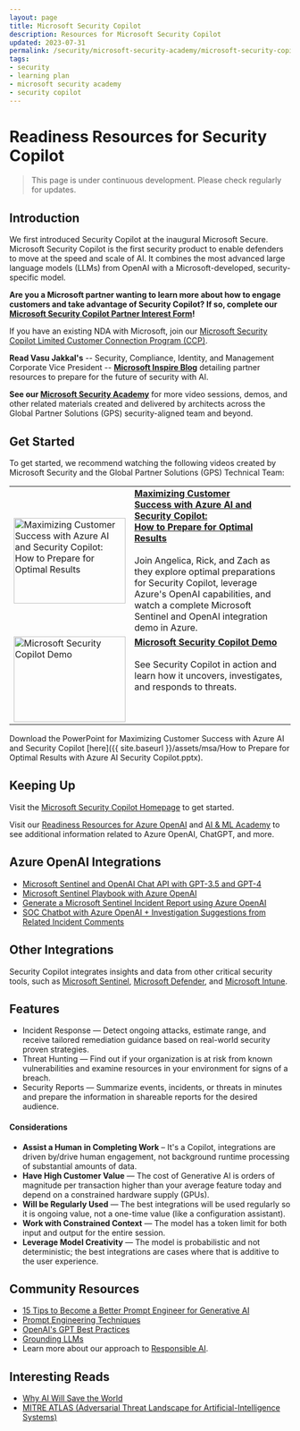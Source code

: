 ```yaml
---
layout: page
title: Microsoft Security Copilot
description: Resources for Microsoft Security Copilot
updated: 2023-07-31
permalink: /security/microsoft-security-academy/microsoft-security-copilot
tags:
- security
- learning plan
- microsoft security academy
- security copilot
---
```


# Readiness Resources for Security Copilot

> This page is under continuous development. Please check regularly for updates.

## Introduction

We first introduced Security Copilot at the inaugural Microsoft Secure. Microsoft Security Copilot is the first security product to enable defenders to move at the speed and scale of AI. It combines the most advanced large language models (LLMs) from OpenAI with a Microsoft-developed, security-specific model.

**Are you a Microsoft partner wanting to learn more about how to engage customers and take advantage of Security Copilot? If so, complete our [Microsoft Security Copilot Partner Interest Form](https://forms.microsoft.com/pages/responsepage.aspx?id=v4j5cvGGr0GRqy180BHbR7GkZxmcvGdGql1aVgLqRR1UNEk0MTVPVjg1VjhPMUJHVTZETlRXSk1RQy4u)!** 

If you have an existing NDA with Microsoft, join our [Microsoft Security Copilot Limited Customer Connection Program (CCP)](https://forms.office.com/pages/responsepage.aspx?id=v4j5cvGGr0GRqy180BHbR_XAVZ7AP_VPg7dX-69WxXdUQ1ZNUUVQOFNZOUtVSzdTNTFCMUEyQkVUQi4u).

**Read Vasu Jakkal's** -- Security, Compliance, Identity, and Management Corporate Vice President -- **[Microsoft Inspire Blog](https://www.microsoft.com/en-us/security/blog/2023/07/18/microsoft-inspire-partner-resources-to-prepare-for-the-future-of-security-with-ai/)** detailing partner resources to prepare for the future of security with AI.

**See our [Microsoft Security Academy](https://microsoft.github.io/PartnerResources/skilling/microsoft-security-academy)** for more video sessions, demos, and other related materials created and delivered by architects across the Global Partner Solutions (GPS) security-aligned team and beyond.

## Get Started

To get started, we recommend watching the following videos created by Microsoft Security and the Global Partner Solutions (GPS) Technical Team:

<table>
  <tr>
    <td><a href="https://youtu.be/jzgrD4nvTXE"><img src="https://github.com/ZacharyRiffle/PartnerResources/blob/main/assets/msa/Microsoft%20Security%20Copilot.png?raw=true" alt="Maximizing Customer Success with Azure AI and Security Copilot: How to Prepare for Optimal Results" width="200" height="153"></a></td>
    <td><a href="https://youtu.be/jzgrD4nvTXE"><b>Maximizing Customer Success with Azure AI and Security Copilot: How to Prepare for Optimal Results</b></a><br><br>Join Angelica, Rick, and Zach as they explore optimal preparations for Security Copilot, leverage Azure's OpenAI capabilities, and watch a complete Microsoft Sentinel and OpenAI integration demo in Azure.</td>
  </tr>
  <tr style="vertical-align:top">
   <td><a href="https://youtu.be/g1HoXNoP3V0"><img src="https://i0.wp.com/9to5mac.com/wp-content/uploads/sites/6/2023/03/microsoft-security-copilot-gpt-4.jpg?resize=1200%2C628&quality=82&strip=all&ssl=1" alt="Microsoft Security Copilot Demo" width="200" height="153"></a></td>
    <td><a href="https://youtu.be/g1HoXNoP3V0"><b>Microsoft Security Copilot Demo</b></a><br><br>See Security Copilot in action and learn how it uncovers, investigates, and responds to threats.</td>
  </tr>
</table>

Download the PowerPoint for Maximizing Customer Success with Azure AI and Security Copilot [here]({{ site.baseurl }}/assets/msa/How to Prepare for Optimal Results with Azure AI Security Copilot.pptx).

## Keeping Up

Visit the [Microsoft Security Copilot Homepage](https://www.microsoft.com/en-us/security/business/ai-machine-learning/microsoft-security-copilot) to get started.

Visit our [Readiness Resources for Azure OpenAI](https://microsoft.github.io/PartnerResources/azure/data-analytics-ai/openai) and [AI & ML Academy](https://microsoft.github.io/PartnerResources/skilling/ai-ml-academy) to see additional information related to Azure OpenAI, ChatGPT, and more.


## Azure OpenAI Integrations

* [Microsoft Sentinel and OpenAI Chat API with GPT-3.5 and GPT-4](https://myfabersecurity.com/2023/04/04/sentinel-and-openai-chat-api-with-gpt-3-5-turbo-and-gpt-4/)
* [Microsoft Sentinel Playbook with Azure OpenAI](https://myfabersecurity.com/2023/05/21/sentinel-playbook-and-azure-openai/)
* [Generate a Microsoft Sentinel Incident Report using Azure OpenAI](https://myfabersecurity.com/2023/06/03/sentinel-incident-report-using-azure-openai/)
* [SOC Chatbot with Azure OpenAI + Investigation Suggestions from Related Incident Comments](https://myfabersecurity.com/2023/06/20/investigation-suggestions-from-related-incident-comments-a-soc-chatbot-with-azure-openai/)


## Other Integrations

Security Copilot integrates insights and data from other critical security tools, such as [Microsoft Sentinel](https://www.microsoft.com/en-us/security/business/siem-and-xdr/microsoft-sentinel), [Microsoft Defender](https://www.microsoft.com/en-us/security/business/microsoft-defender), and [Microsoft Intune](https://www.microsoft.com/en-us/security/business/microsoft-Intune).


## Features

* Incident Response — Detect ongoing attacks, estimate range, and receive tailored remediation guidance based on real-world security proven strategies.
* Threat Hunting — Find out if your organization is at risk from known vulnerabilities and examine resources in your environment for signs of a breach.
* Security Reports — Summarize events, incidents, or threats in minutes and prepare the information in shareable reports for the desired audience.


#### Considerations

* **Assist a Human in Completing Work** – It's a Copilot, integrations are driven by/drive human engagement, not background runtime processing of substantial amounts of data.
* **Have High Customer Value** — The cost of Generative AI is orders of magnitude per transaction higher than your average feature today and depend on a constrained hardware supply (GPUs).
* **Will be Regularly Used** — The best integrations will be used regularly so it is ongoing value, not a one-time value (like a configuration assistant).
* **Work with Constrained Context** — The model has a token limit for both input and output for the entire session.
* **Leverage Model Creativity** — The model is probabilistic and not deterministic; the best integrations are cases where that is additive to the user experience.


## Community Resources

* [15 Tips to Become a Better Prompt Engineer for Generative AI](https://techcommunity.microsoft.com/t5/azure-ai-services-blog/15-tips-to-become-a-better-prompt-engineer-for-generative-ai/ba-p/3882935?utm_source=substack&utm_medium=email)
* [Prompt Engineering Techniques](https://learn.microsoft.com/en-us/azure/cognitive-services/openai/concepts/advanced-prompt-engineering?pivots=programming-language-chat-completions)
* [OpenAI's GPT Best Practices](https://platform.openai.com/docs/guides/gpt-best-practices)
* [Grounding LLMs](https://techcommunity.microsoft.com/t5/fasttrack-for-azure/grounding-llms/ba-p/3843857)
* Learn more about our approach to [Responsible AI](https://www.microsoft.com/en-us/ai/responsible-ai?activetab=pivot1%3aprimaryr6).


## Interesting Reads

* [Why AI Will Save the World](https://a16z.com/2023/06/06/ai-will-save-the-world/?utm_source=substack&amp;utm_medium=email)
* [MITRE ATLAS (Adversarial Threat Landscape for Artificial-Intelligence Systems)](https://atlas.mitre.org/?utm_source=substack&utm_medium=email)